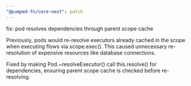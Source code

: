 ```yaml
---
"@pumped-fn/core-next": patch
---
```


fix: pod resolves dependencies through parent scope cache

Previously, pods would re-resolve executors already cached in the scope when executing flows via scope.exec(). This caused unnecessary re-resolution of expensive resources like database connections.

Fixed by making Pod.~resolveExecutor() call this.resolve() for dependencies, ensuring parent scope cache is checked before re-resolving.
